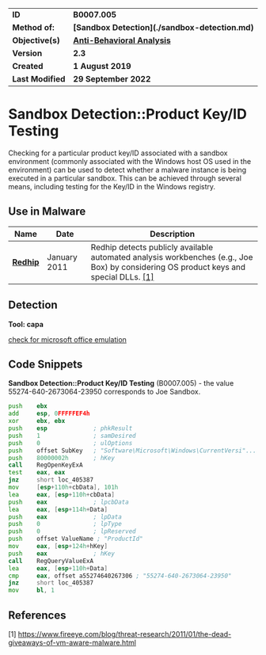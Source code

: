 <table>
<tr>
<td><b>ID</b></td>
<td><b>B0007.005</b></td>
</tr>
<tr>
<td><b>Method of:</b></td>
<td><b>[Sandbox Detection](./sandbox-detection.md)</b></td>
</tr>
<tr>
<td><b>Objective(s)</b></td>
<td><b><a href="../anti-behavioral-analysis">Anti-Behavioral Analysis</a></b></td>
</tr>
<tr>
<td><b>Version</b></td>
<td><b>2.3</b></td>
</tr>
<tr>
<td><b>Created</b></td>
<td><b>1 August 2019</b></td>
</tr>
<tr>
<td><b>Last Modified</b></td>
<td><b>29 September 2022</b></td>
</tr>
</table>

Sandbox Detection::Product Key/ID Testing
=========================================
Checking for a particular product key/ID associated with a sandbox environment (commonly associated with the Windows host OS used in the environment) can be used to detect whether a malware instance is being executed in a particular sandbox. This can be achieved through several means, including testing for the Key/ID in the Windows registry.

Use in Malware
--------------
|Name|Date|Description|
|---|---|---|
|[**Redhip**](../xample-malware/rebhip.md)|January 2011|Redhip detects publicly available automated analysis workbenches (e.g., Joe Box) by considering OS product keys and special DLLs. [[1]](#1)|

Detection
---------
**Tool: capa**

[check for microsoft office emulation](https://github.com/mandiant/capa-rules/blob/1fee68e72e5da3cf05cbf349d8b4df13dcf47a85/anti-analysis/anti-vm/vm-detection/check-for-microsoft-office-emulation.yml)

<a name="snippet"></a>Code Snippets
-------------
**Sandbox Detection::Product Key/ID Testing** (B0007.005) - the value 55274-640-2673064-23950 corresponds to Joe Sandbox.
```asm
push    ebx
add     esp, 0FFFFFEF4h
xor     ebx, ebx
push    esp             ; phkResult
push    1               ; samDesired
push    0               ; ulOptions
push    offset SubKey   ; "Software\Microsoft\Windows\CurrentVersi"...
push    80000002h       ; hKey
call    RegOpenKeyExA
test    eax, eax
jnz     short loc_405387
mov     [esp+110h+cbData], 101h
lea     eax, [esp+110h+cbData]
push    eax             ; lpcbData
lea     eax, [esp+114h+Data]
push    eax             ; lpData
push    0               ; lpType 
push    0               ; lpReserved
push    offset ValueName ; "ProductId"
mov     eax, [esp+124h+hKey]
push    eax             ; hKey
call    RegQueryValueExA
lea     eax, [esp+110h+Data]
cmp     eax, offset a55274640267306 ; "55274-640-2673064-23950"
jnz     short loc_405387
mov     bl, 1
```

References
----------
<a name="1">[1]</a> https://www.fireeye.com/blog/threat-research/2011/01/the-dead-giveaways-of-vm-aware-malware.html 
